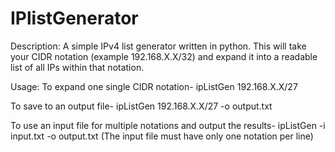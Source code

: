# IPlistGenerator


Description:
A simple IPv4 list generator written in python. This will take your CIDR notation (example 192.168.X.X/32) and expand it into a readable list of all IPs within that notation.

Usage:
To expand one single CIDR notation-
  ipListGen 192.168.X.X/27

To save to an output file-
  ipListGen 192.168.X.X/27 -o output.txt

To use an input file for multiple notations and output the results-
  ipListGen -i input.txt -o output.txt
  (The input file must have only one notation per line)


